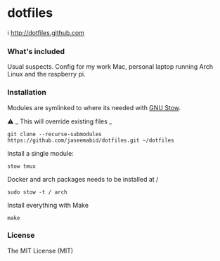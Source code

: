 # dotfiles

ℹ http://dotfiles.github.com

### What's included

Usual suspects. Config for my work Mac, personal laptop running Arch Linux and
the raspberry pi.

### Installation

Modules are symlinked to where its needed with [GNU Stow].

⚠ _ This will override existing files _

    git clone --recurse-submodules https://github.com/jaseemabid/dotfiles.git ~/dotfiles

Install a single module:

    stow tmux

Docker and arch packages needs to be installed at /

    sudo stow -t / arch

Install everything with Make

    make

### License

The MIT License (MIT)

[GNU Stow]: https://www.gnu.org/software/stow/
